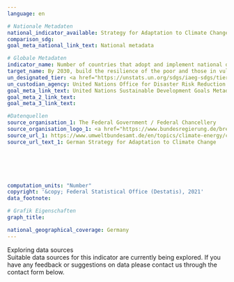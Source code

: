 ```yaml
---
language: en    

# Nationale Metadaten    
national_indicator_available: Strategy for Adaptation to Climate Change    
comparison_sdg:     
goal_meta_national_link_text: National metadata    

# Globale Metadaten    
indicator_name: Number of countries that adopt and implement national disaster risk reduction strategies in line with the Sendai Framework for Disaster Risk Reduction 2015-2030    
target_name: By 2030, build the resilience of the poor and those in vulnerable situations and reduce their exposure and vulnerability to climate-related extreme events and other economic, social and environmental shocks and disasters    
un_designated_tier: <a href="https://unstats.un.org/sdgs/iaeg-sdgs/tier-classification/" title="Click here for more information on the UN tier classification.">Tier II</a>    
un_custodian_agency: United Nations Office for Disaster Risk Reduction (UNDRR)    
goal_meta_link_text: United Nations Sustainable Development Goals Metadata    
goal_meta_2_link_text:     
goal_meta_3_link_text:     

#Datenquellen
source_organisation_1: The Federal Government / Federal Chancellery
source_organisation_logo_1: <a href="https://www.bundesregierung.de/breg-de"><img src="https://g205sdgs.github.io/sdg-indicators/public/OrgImgEn/bundesregierung.png" alt="Logo bundesregierung" style="height:60px; width:148px" /></a>
source_url_1: https://www.umweltbundesamt.de/en/topics/climate-energy/climate-change-adaptation/adaptation-at-the-federal-level/german-adaptation-strategy#the-german-strategy-for-adaptation-to-climate-change
source_url_text_1: German Strategy for Adaptation to Climate Change





    
computation_units: "Number"    
copyright: '&copy; Federal Statistical Office (Destatis), 2021'    
data_footnote:     

# Grafik Eigenschaften    
graph_title:     

national_geographical_coverage: Germany    
---
```


<span class="status notstarted"> Exploring data sources </span><br>
Suitable data sources for this indicator are currently being explored.
If you have any feedback or suggestions on data please contact us through the contact form below.